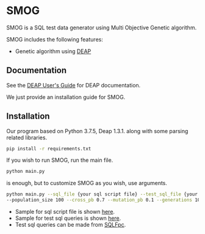 # SMOG

SMOG is a SQL test data generator using Multi Objective Genetic algorithm.

SMOG includes the following features:

  * Genetic algorithm using [DEAP](https://github.com/DEAP/deap)
  
## Documentation

See the [DEAP User's Guide](http://deap.readthedocs.org/) for DEAP documentation.

We just provide an installation guide for SMOG.

## Installation
Our program based on Python 3.7.5, Deap 1.3.1. along with some parsing related libraries.

```bash
pip install -r requirements.txt
```

If you wish to run SMOG, run the main file.

```bash
python main.py
```
is enough, but to customize SMOG as you wish, use arguments.
```bash
python main.py --sql_file {your sql script file} --test_sql_file {your test queries from SQLFpc} \
--population_size 100 --cross_pb 0.7 --mutation_pb 0.1 --generations 10000

```

- Sample for sql script file is shown [here](https://github.com/victory-jooyon/SMOG/blob/main/database/sample_schema.sql).
- Sample for test sql queries is shown [here](https://github.com/victory-jooyon/SMOG/blob/main/evaluation/test_queries.sql).
- Test sql queries can be made from [SQLFpc](https://in2test.lsi.uniovi.es/sqlfpc/SQLFpcWeb/generate/).
